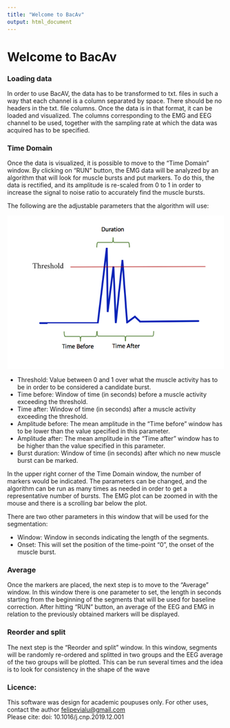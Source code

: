 ```yaml
---
title: "Welcome to BacAv"
output: html_document
---
```


# Welcome to BacAv


### Loading data

In order to use BacAV, the data has to be transformed to txt. files in such a way that each channel is a column separated by space. There should be no headers in the txt. file columns. Once the data is in that format, it can be loaded and visualized. The columns corresponding to the EMG and EEG channel to be used, together with the sampling rate at which the data was acquired has to be specified. 

### Time Domain

Once the data is visualized, it is possible to move to the “Time Domain” window. By clicking on “RUN” button, the EMG data will be analyzed by an algorithm that will look for muscle bursts and put markers. To do this, the data is rectified, and its amplitude is re-scaled from 0 to 1 in order to increase the signal to noise ratio to accurately find the muscle bursts. 

The following are the adjustable parameters that the algorithm will use:

![Figure_2](/Figure_2.png)

- Threshold: Value between 0 and 1 over what the muscle activity has to be in order to be considered a candidate burst.
- Time before: Window of time (in seconds) before a muscle activity exceeding the threshold.
- Time after: Window of time (in seconds) after a muscle activity exceeding the threshold.
- Amplitude before: The mean amplitude in the “Time before” window has to be lower than the value specified in this parameter. 
- Amplitude after: The mean amplitude in the “Time after” window has to be higher than the value specified in this parameter. 
- Burst duration: Window of time (in seconds) after which no new muscle burst can be marked.




In the upper right corner of the Time Domain window, the number of markers would be indicated. The parameters can be changed, and the algorithm can be run as many times as needed in order to get a representative number of bursts. The EMG plot can be zoomed in with the mouse and there is a scrolling bar below the plot. 

There are two other parameters in this window that will be used for the segmentation:

- Window: Window in seconds indicating the length of the segments.
- Onset: This will set the position of the time-point “0”, the onset of the muscle burst.

### Average

Once the markers are placed, the next step is to move to the “Average” window. In this window there is one parameter to set, the length in seconds starting from the beginning of the segments that will be used for baseline correction. After hitting “RUN” button, an average of the EEG and EMG in relation to the previously obtained markers will be displayed. 

### Reorder and split
The next step is the “Reorder and split” window. In this window, segments will be randomly re-ordered and splitted in two groups and the EEG average of the two groups will be plotted. This can be run several times and the idea is to look for consistency in the shape of the wave 

### Licence: 

This software was design for academic poupuses only. 
For other uses, contact the author felipevialu@gmail.com
<br> 
Please cite: doi: 10.1016/j.cnp.2019.12.001

